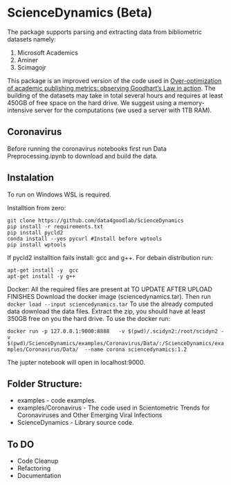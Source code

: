 # ScienceDynamics (Beta)

The package supports parsing and extracting data from bibliometric datasets namely:
1. Microsoft Academics
2. Aminer
3. Scimagojr

This package is an improved version of the code used in [Over-optimization of academic publishing metrics: observing Goodhart’s Law in action](https://academic.oup.com/gigascience/article/8/6/giz053/5506490).
The building of the datasets may take in total several hours and requires at least 450GB of free space on the hard drive. We suggest using a memory-intensive server for the computations (we used a server with 1TB RAM).

## Coronavirus
Before running the coronavirus notebooks first run Data Preprocessing.ipynb to download and build the data.

## Instalation
To run on Windows WSL is required.

Installtion from zero:
```
git clone https://github.com/data4goodlab/ScienceDynamics
pip install -r requirements.txt
pip install pycld2 
conda install --yes pycurl #Install before wptools
pip install wptools
```
If pycld2 installtion fails install: gcc and g++.
For debain distribution run:
```
apt-get install -y  gcc
apt-get install -y g++
```

Docker:
All the required files are present at TO UPDATE AFTER UPLOAD FINISHES
Download the docker image (sciencedynamics.tar).
Then run `docker load --input sciencedynamics.tar`
To use the already computed data download the data files.
Extract the zip, you should have at least 350GB free on you the hard drive.
To use the docker run:

`docker run -p 127.0.0.1:9000:8888   -v $(pwd)/.scidyn2:/root/scidyn2 -v $(pwd)/ScienceDynamics/examples/Coronavirus/Data/:/ScienceDynamics/examples/Coronavirus/Data/  --name corona sciencedynamics:1.2`

The jupter notebook will open in localhost:9000.


## Folder Structure:
* examples - code examples.
* examples/Coronavirus - The code used in Scientometric Trends for Coronaviruses and Other Emerging Viral Infections
* ScienceDynamics - Library source code.

## To DO
* Code Cleanup
* Refactoring
* Documentation

